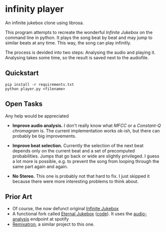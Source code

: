 # infinity player

An infinite jukebox clone using librosa.

This program attempts to recreate the wonderful *Infinite Jukebox* on the
command line in python.  It plays the song beat by beat and may jump to similar
beats at any time. This way, the song can play infinitly.

The process is devided into two steps: Analysing the audio and playing it.
Analysing takes some time, so the result is saved next to the audiofile.

## Quickstart

    pip install -r requirements.txt
    python player.py <filename>

## Open Tasks

Any help would be appreciated

-   **Improve audio analysis.** I don't really know what *MFCC* or a
    *Constant-Q chromagram* is. The current implementation works ok-ish, but
    there can probably be big improvements.

-   **Improve beat selection.** Currently the selection of the next beat
    depends only on the current beat and a set of precomputed probabilities.
    Jumps that go back or wide are slightly privileged. I guess a lot more is
    possible, e.g. to prevent the song from looping through the same part again
    and again.

-   **No Stereo.** This one is probably not that hard to fix. I just skipped it
    because there were more interesting problems to think about.

## Prior Art

-   Of course, the now defunct original [Infinite
    Jukebox](http://labs.echonest.com/Uploader/)
-   A functional fork called [Eternal Jukebox](https://eternal.abimon.org/)
    ([code](https://github.com/UnderMybrella/EternalJukebox)). It uses the
    [audio-analysis](https://developer.spotify.com/web-api/get-audio-analysis/)
    endpoint at spotify
-   [Remixatron](https://github.com/drensin/Remixatron), a similar project to
    this one.
